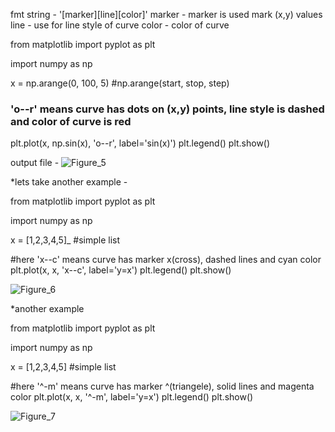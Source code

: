fmt string - '[marker][line][color]'
marker - marker is used mark (x,y) values
line - use for line style of curve
color - color of curve

from matplotlib import pyplot as plt

import numpy as np

x = np.arange(0, 100, 5)  #np.arange(start, stop, step)

### 'o--r' means curve has dots on (x,y) points, line style is dashed and color of curve is red
plt.plot(x, np.sin(x), 'o--r', label='sin(x)')
plt.legend()
plt.show()

output file - 
![Figure_5](https://user-images.githubusercontent.com/100432854/159161287-317798c2-5890-4c29-902f-97bed58a076a.png)


*lets take another example - 

from matplotlib import pyplot as plt

import numpy as np
 
x = [1,2,3,4,5]_ #simple list

#here 'x--c' means curve has marker x(cross), dashed lines and cyan color
plt.plot(x, x, 'x--c', label='y=x')
plt.legend()
plt.show()

![Figure_6](https://user-images.githubusercontent.com/100432854/159161761-5182ea84-6347-42f2-906a-e1e884b5a5a8.png)

*another example

from matplotlib import pyplot as plt

import numpy as np
 
x = [1,2,3,4,5] #simple list

#here '^-m' means curve has marker ^(triangele), solid lines and magenta color
plt.plot(x, x, '^-m', label='y=x')
plt.legend()
plt.show()

![Figure_7](https://user-images.githubusercontent.com/100432854/159162044-b072f4a3-236b-45ef-93b3-64ff3a321a60.png)

